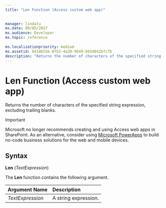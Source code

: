 ```yaml
---
title: "Len Function (Access custom web app)"
 
 
manager: lindalu
ms.date: 09/05/2017
ms.audience: Developer
ms.topic: reference
  
ms.localizationpriority: medium
ms.assetid: 6434655b-8fb3-4a20-9649-8934042bfc7b
description: "Returns the number of characters of the specified string expression, excluding trailing blanks."
---
```


# Len Function (Access custom web app)

Returns the number of characters of the specified string expression, excluding trailing blanks.
  
> [!IMPORTANT]
> Microsoft no longer recommends creating and using Access web apps in SharePoint. As an alternative, consider using [Microsoft PowerApps](https://powerapps.microsoft.com/) to build no-code business solutions for the web and mobile devices. 
  
## Syntax

 **Len** (*TextExpression*) 
  
The **Len** function contains the following argument. 
  
|**Argument Name**|**Description**|
|:-----|:-----|
| *TextExpression*  <br/> |A string expression. |
   

